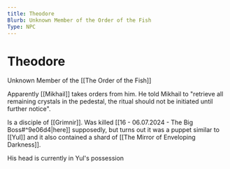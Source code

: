 ```yaml
---
title: Theodore
Blurb: Unknown Member of the Order of the Fish
Type: NPC
---
```

# Theodore
Unknown Member of the [[The Order of the Fish]]

Apparently [[Mikhail]] takes orders from him. He told Mikhail to "retrieve all remaining crystals in the pedestal, the ritual should not be initiated until further notice". 

Is a disciple of [[Grimnir]]. Was killed [[16 - 06.07.2024 - The Big Boss#^9e06d4|here]] supposedly, but turns out it was a puppet similar to [[Yul]] and it also contained a shard of [[The Mirror of Enveloping Darkness]]. 

His head is currently in Yul's possession